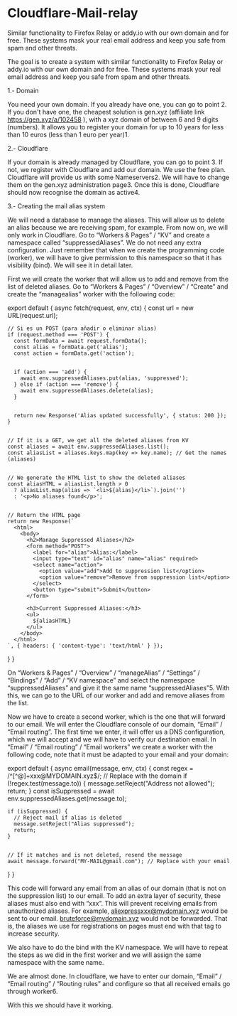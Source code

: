 # Cloudflare-Mail-relay
Similar functionality to Firefox Relay or addy.io with our own domain and for free. These systems mask your real email address and keep you safe from spam and other threats.

The goal is to create a system with similar functionality to Firefox Relay or addy.io with our own domain and for free. These systems mask your real email address and keep you safe from spam and other threats.

1.- Domain

You need your own domain. If you already have one, you can go to point 2.
If you don't have one, the cheapest solution is gen.xyz (affiliate link https://gen.xyz/a/102458 ), with a xyz domain of between 6 and 9 digits (numbers). It allows you to register your domain for up to 10 years for less than 10 euros (less than 1 euro per year)1.

2.- Cloudflare

If your domain is already managed by Cloudflare, you can go to point 3.
If not, we register with Cloudflare and add our domain. We use the free plan. Cloudflare will provide us with some Nameservers2. We will have to change them on the gen.xyz administration page3.
Once this is done, Cloudflare should now recognise the domain as active4.

3.- Creating the mail alias system

We will need a database to manage the aliases. This will allow us to delete an alias because we are receiving spam, for example. From now on, we will only work in Cloudflare. Go to “Workers & Pages” / “KV” and create a namespace called “suppressedAliases”. We do not need any extra configuration. Just remember that when we create the programming code (worker), we will have to give permission to this namespace so that it has visibility (bind). We will see it in detail later.

First we will create the worker that will allow us to add and remove from the list of deleted aliases. Go to “Workers & Pages” / “Overview” / “Create” and create the “managealias” worker with the following code:

export default {
  async fetch(request, env, ctx) {
    const url = new URL(request.url);


    // Si es un POST (para añadir o eliminar alias)
    if (request.method === 'POST') {
      const formData = await request.formData();
      const alias = formData.get('alias');
      const action = formData.get('action');


      if (action === 'add') {
        await env.suppressedAliases.put(alias, 'suppressed');
      } else if (action === 'remove') {
        await env.suppressedAliases.delete(alias);
      }


      return new Response('Alias updated successfully', { status: 200 });
    }


    // If it is a GET, we get all the deleted aliases from KV
    const aliases = await env.suppressedAliases.list();
    const aliasList = aliases.keys.map(key => key.name); // Get the names (aliases)


    // We generate the HTML list to show the deleted aliases
    const aliasHTML = aliasList.length > 0
      ? aliasList.map(alias => `<li>${alias}</li>`).join('')
      : '<p>No aliases found</p>';


    // Return the HTML page
    return new Response(`
      <html>
        <body>
          <h2>Manage Suppressed Aliases</h2>
          <form method="POST">
            <label for="alias">Alias:</label>
            <input type="text" id="alias" name="alias" required>
            <select name="action">
              <option value="add">Add to suppression list</option>
              <option value="remove">Remove from suppression list</option>
            </select>
            <button type="submit">Submit</button>
          </form>
         
          <h3>Current Suppressed Aliases:</h3>
          <ul>
            ${aliasHTML}
          </ul>
        </body>
      </html>
    `, { headers: { 'content-type': 'text/html' } });
  }
}





On “Workers & Pages” / “Overview” / “manageAlias” / “Settings” / “Bindings” / “Add” / “KV namespace” and select the namespace “suppressedAliases” and give it the same name “suppressedAliases”5. With this, we can go to the URL of our worker and add and remove aliases from the list.

Now we have to create a second worker, which is the one that will forward to our email. We will enter the Cloudflare console of our domain, “Email” / “Email routing”. The first time we enter, it will offer us a DNS configuration, which we will accept and we will have to verify our destination email. In “Email” / “Email routing” / “Email workers” we create a worker with the following code, note that it must be adapted to your email and your domain:


export default {
  async email(message, env, ctx) {
    const regex = /^[^@]+xxx@MYDOMAIN\.xyz$/; // Replace with the domain
    if (!regex.test(message.to)) {
      message.setReject("Address not allowed");  
      return;
    }
    const isSuppressed = await env.suppressedAliases.get(message.to);


    if (isSuppressed) {
      // Reject mail if alias is deleted
      message.setReject("Alias suppressed");
      return;
    }


    // If it matches and is not deleted, resend the message
    await message.forward("MY-MAIL@gmail.com"); // Replace with your email
  }
}





This code will forward any email from an alias of our domain (that is not on the suppression list) to our email. To add an extra layer of security, these aliases must also end with “xxx”. This will prevent receiving emails from unauthorized aliases. For example, aliexpressxxx@mydomain.xyz would be sent to our email. bruteforce@mydomain.xyz would not be forwarded. That is, the aliases we use for registrations on pages must end with that tag to increase security.

We also have to do the bind with the KV namespace. We will have to repeat the steps as we did in the first worker and we will assign the same namespace with the same name.

We are almost done. In cloudflare, we have to enter our domain, “Email” / “Email routing” / “Routing rules” and configure so that all received emails go through worker6.

With this we should have it working.

